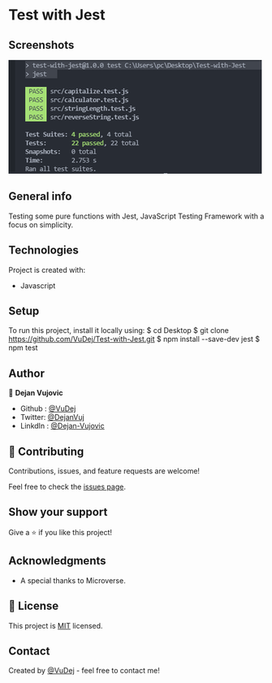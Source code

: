 # Test with Jest

## Screenshots
![Example screenshot](img/test.PNG)


## General info
Testing some pure functions with Jest,
JavaScript Testing Framework with a focus on simplicity.

	
## Technologies
Project is created with:
* Javascript


## Setup
To run this project, install it locally using:
$ cd Desktop
$ git clone https://github.com/VuDej/Test-with-Jest.git
$ npm install --save-dev jest
$ npm test

## Author

👤 **Dejan Vujovic**

- Github : [@VuDej](https://github.com/VuDej)
- Twitter: [@DejanVuj](https://twitter.com/DejanVuj)
- LinkdIn : [@Dejan-Vujovic](https://www.linkedin.com/in/dejan-vujovic-5a0672225/)


## 🤝 Contributing

Contributions, issues, and feature requests are welcome!

Feel free to check the [issues page](https://github.com/VuDej/Test-with-Jest/issues).

## Show your support

Give a ⭐️ if you like this project!

## Acknowledgments

- A special thanks to Microverse.

## 📝 License

This project is [MIT](LICENSE) licensed.

## Contact
Created by [@VuDej](https://github.com/VuDej) - feel free to contact me!

